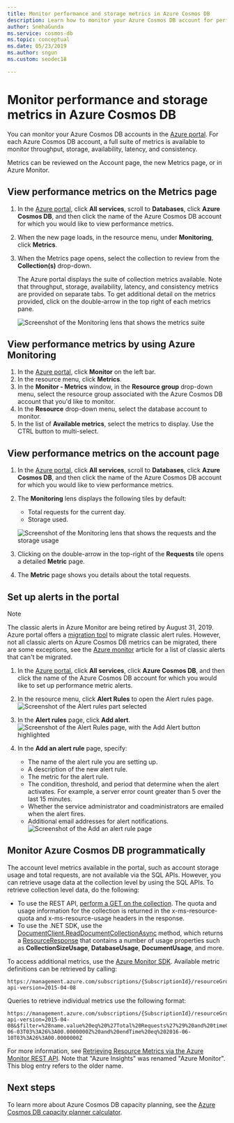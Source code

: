 ```yaml
---
title: Monitor performance and storage metrics in Azure Cosmos DB
description: Learn how to monitor your Azure Cosmos DB account for performance metrics, such as requests and server errors, and usage metrics, such as storage consumption.
author: SnehaGunda
ms.service: cosmos-db
ms.topic: conceptual
ms.date: 05/23/2019
ms.author: sngun
ms.custom: seodec18

---
```

# Monitor performance and storage metrics in Azure Cosmos DB

You can monitor your Azure Cosmos DB accounts in the [Azure portal](https://portal.azure.com/). For each Azure Cosmos DB account, a full suite of metrics is available to monitor throughput, storage, availability, latency, and consistency.

Metrics can be reviewed on the Account page, the new Metrics page, or in Azure Monitor.

## View performance metrics on the Metrics page
1. In the [Azure portal](https://portal.azure.com/), click **All services**, scroll to **Databases**, click **Azure Cosmos DB**, and then click the name of the Azure Cosmos DB account for which you would like to view performance metrics.
2. When the new page loads, in the resource menu, under **Monitoring**, click **Metrics**.
3. When the Metrics page opens, select the collection to review from the **Collection(s)** drop-down.

   The Azure portal displays the suite of collection metrics available. Note that throughput, storage, availability, latency, and consistency metrics are provided on separate tabs. To get additional detail on the metrics provided, click on the double-arrow in the top right of each metrics pane.

   ![Screenshot of the Monitoring lens that shows the metrics suite](./media/monitor-accounts/metrics-suite.png)

## View performance metrics by using Azure Monitoring
1. In the [Azure portal](https://portal.azure.com/), click **Monitor** on the left bar.
2. In the resource menu, click **Metrics**.
3. In the **Monitor - Metrics** window, in the **Resource group** drop-down menu, select the resource group associated with the Azure Cosmos DB account that you'd like to monitor. 
4. In the **Resource** drop-down menu, select the database account to monitor.
5. In the list of **Available metrics**, select the metrics to display. Use the CTRL button to multi-select. 

## View performance metrics on the account page
1. In the [Azure portal](https://portal.azure.com/), click **All services**, scroll to **Databases**, click **Azure Cosmos DB**, and then click the name of the Azure Cosmos DB account for which you would like to view performance metrics.
2. The **Monitoring** lens displays the following tiles by default:
   
   * Total requests for the current day.
   * Storage used.
   
   ![Screenshot of the Monitoring lens that shows the requests and the storage usage](./media/monitor-accounts/documentdb-total-requests-and-usage.png)
3. Clicking on the double-arrow in the top-right of the **Requests** tile opens a detailed **Metric** page.
4. The **Metric** page shows you details about the total requests. 

## Set up alerts in the portal

> [!NOTE]
> The classic alerts in Azure Monitor are being retired by August 31, 2019. Azure portal offers a [migration tool](../azure-monitor/platform/alerts-using-migration-tool.md) to migrate classic alert rules. However, not all classic alerts on Azure Cosmos DB metrics can be migrated, there are some exceptions, see the [Azure monitor](../azure-monitor/platform/alerts-understand-migration.md#cosmos-db-metrics) article for a list of classic alerts that can't be migrated. 

1. In the [Azure portal](https://portal.azure.com/), click **All services**, click **Azure Cosmos DB**, and then click the name of the Azure Cosmos DB account for which you would like to set up performance metric alerts.
2. In the resource menu, click **Alert Rules** to open the Alert rules page.  
   ![Screenshot of the Alert rules part selected](./media/monitor-accounts/madocdb10.5.png)
3. In the **Alert rules** page, click **Add alert**.  
   ![Screenshot of the Alert Rules page, with the Add Alert button highlighted](./media/monitor-accounts/madocdb11.png)
4. In the **Add an alert rule** page, specify:
   
   * The name of the alert rule you are setting up.
   * A description of the new alert rule.
   * The metric for the alert rule.
   * The condition, threshold, and period that determine when the alert activates. For example, a server error count greater than 5 over the last 15 minutes.
   * Whether the service administrator and coadministrators are emailed when the alert fires.
   * Additional email addresses for alert notifications.  
     ![Screenshot of the Add an alert rule page](./media/monitor-accounts/madocdb12.png)

## Monitor Azure Cosmos DB programmatically
The account level metrics available in the portal, such as account storage usage and total requests, are not available via the SQL APIs. However, you can retrieve usage data at the collection level by using the SQL APIs. To retrieve collection level data, do the following:

* To use the REST API, [perform a GET on the collection](https://msdn.microsoft.com/library/mt489073.aspx). The quota and usage information for the collection is returned in the x-ms-resource-quota and x-ms-resource-usage headers in the response.
* To use the .NET SDK, use the [DocumentClient.ReadDocumentCollectionAsync](https://msdn.microsoft.com/library/microsoft.azure.documents.client.documentclient.readdocumentcollectionasync.aspx) method, which returns a [ResourceResponse](https://msdn.microsoft.com/library/dn799209.aspx) that contains a number of usage properties such as **CollectionSizeUsage**, **DatabaseUsage**, **DocumentUsage**, and more.

To access additional metrics, use the [Azure Monitor SDK](https://www.nuget.org/packages/Microsoft.Azure.Insights). Available metric definitions can be retrieved by calling:

    https://management.azure.com/subscriptions/{SubscriptionId}/resourceGroups/{ResourceGroup}/providers/Microsoft.DocumentDb/databaseAccounts/{DocumentDBAccountName}/metricDefinitions?api-version=2015-04-08

Queries to retrieve individual metrics use the following format:

    https://management.azure.com/subscriptions/{SubscriptionId}/resourceGroups/{ResourceGroup}/providers/Microsoft.DocumentDb/databaseAccounts/{DocumentDBAccountName}/metrics?api-version=2015-04-08&$filter=%28name.value%20eq%20%27Total%20Requests%27%29%20and%20timeGrain%20eq%20duration%27PT5M%27%20and%20startTime%20eq%202016-06-03T03%3A26%3A00.0000000Z%20and%20endTime%20eq%202016-06-10T03%3A26%3A00.0000000Z

For more information, see [Retrieving Resource Metrics via the Azure Monitor REST API](https://blogs.msdn.microsoft.com/cloud_solution_architect/2016/02/23/retrieving-resource-metrics-via-the-azure-insights-api/). Note that "Azure Insights" was renamed "Azure Monitor".  This blog entry refers to the older name.

## Next steps
To learn more about Azure Cosmos DB capacity planning, see the [Azure Cosmos DB capacity planner calculator](https://www.documentdb.com/capacityplanner).

